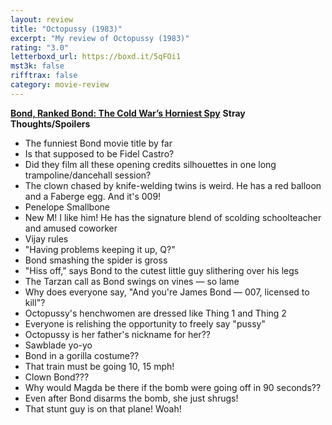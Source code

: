 ```yaml
---
layout: review
title: "Octopussy (1983)"
excerpt: "My review of Octopussy (1983)"
rating: "3.0"
letterboxd_url: https://boxd.it/5qFOi1
mst3k: false
rifftrax: false
category: movie-review
---
```


<b><a href="https://boxd.it/r6gwI" rel="nofollow">Bond, Ranked Bond: The Cold War’s Horniest Spy</a></b>
<b>
</b>
<b>Stray Thoughts/Spoilers</b>

- The funniest Bond movie title by far
- Is that supposed to be Fidel Castro?
- Did they film all these opening credits silhouettes in one long trampoline/dancehall session?
- The clown chased by knife-welding twins is weird. He has a red balloon and a Faberge egg. And it's 009!
- Penelope Smallbone
- New M! I like him! He has the signature blend of scolding schoolteacher and amused coworker
- Vijay rules
- "Having problems keeping it up, Q?"
- Bond smashing the spider is gross
- "Hiss off," says Bond to the cutest little guy slithering over his legs
- The Tarzan call as Bond swings on vines — so lame
- Why does everyone say, "And you're James Bond — 007, licensed to kill"?
- Octopussy's henchwomen are dressed like Thing 1 and Thing 2
- Everyone is relishing the opportunity to freely say "pussy"
- Octopussy is her father's nickname for her??
- Sawblade yo-yo
- Bond in a gorilla costume??
- That train must be going 10, 15 mph!
- Clown Bond???
- Why would Magda be there if the bomb were going off in 90 seconds??
- Even after Bond disarms the bomb, she just shrugs!
- That stunt guy is on that plane! Woah!

